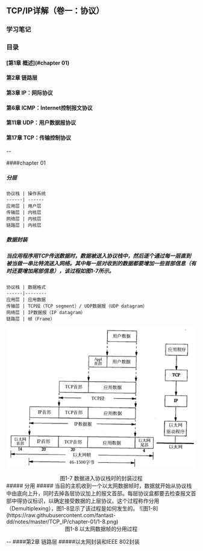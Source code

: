 ## TCP/IP详解（卷一：协议）
### 学习笔记

### 目录
#### [第1章  概述](#chapter 01)
#### 第2章  链路层
#### 第3章  IP：网际协议
#### 第6章  ICMP：Internet控制报文协议
#### 第11章 UDP：用户数据报协议
#### 第17章 TCP：传输控制协议
--

####chapter 01
##### 分层
	协议栈 | 操作系统
	------| ------
	应用层 | 用户层
	传输层 | 内核层
	网络层 | 内核层
	链路层 | 内核层
##### 数据封装
##### 当应用程序用TCP传送数据时，数据被送入协议栈中，然后逐个通过每一层直到被当做一串比特流送入网络。其中每一层对收到的数据都要增加一些首部信息（有时还要增加尾部信息），该过程如图1-7所示。
	协议栈 | 数据格式
	------|--------
	应用层 | 应用数据
	传输层 | TCP段（TCP segment）/ UDP数据报（UDP datagram）
	网络层 | IP数据报（IP datagram）
	链路层 | 帧（Frame）
![图1-7](https://raw.githubusercontent.com/fantast-dd/notes/master/TCP_IP/chapter-01/1-7.png)
<center>图1-7 数据进入协议栈时的封装过程</center>
##### 分用
##### 当目的主机收到一个以太网数据帧时，数据就开始从协议栈中由底向上升，同时去掉各层协议加上的报文首部。每层协议盒都要去检查报文首部中得协议标识，以确定接受数据的上层协议。这个过程称作分用（Demultiplexing），图1-8显示了该过程是如何发生的。
![图1-8](https://raw.githubusercontent.com/fantast-dd/notes/master/TCP_IP/chapter-01/1-8.png)
<center>图1-8 以太网数据帧的分用过程</center>

--
####第2章 链路层
#####以太网封装和IEEE 802封装
